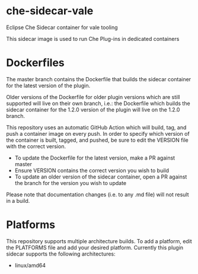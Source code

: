 # che-sidecar-vale

Eclipse Che Sidecar container for vale tooling

This sidecar image is used to run Che Plug-ins in dedicated containers

# Dockerfiles

The master branch contains the Dockerfile that builds the sidecar container for the latest version of the plugin.

Older versions of the Dockerfile for older plugin versions which are still supported will live on their own branch, i.e.: the Dockerfile which builds the sidecar container for the 1.2.0 version of the plugin will live on the 1.2.0 branch.

This repository uses an automatic GitHub Action which will build, tag, and push a container image on every push. In order to specify which version of the container is built, tagged, and pushed, be sure to edit the VERSION file with the correct version.

 - To update the Dockerfile for the latest version, make a PR against master
 - Ensure VERSION contains the correct version you wish to build
 - To update an older version of the sidecar container, open a PR against the branch for the version you wish to update
 
 Please note that documentation changes (i.e. to any .md file) will not result in a build.
 
 # Platforms
 This repository supports multiple architecture builds. To add a platform, edit the PLATFORMS file and add your desired platform. Currently this plugin sidecar supports the following architectures:
 
 - linux/amd64

